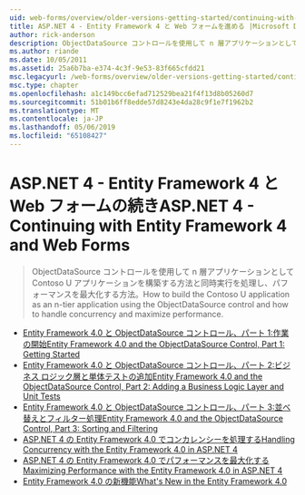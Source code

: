 ```yaml
---
uid: web-forms/overview/older-versions-getting-started/continuing-with-ef/index
title: ASP.NET 4 - Entity Framework 4 と Web フォームを進める |Microsoft Docs
author: rick-anderson
description: ObjectDataSource コントロールを使用して n 層アプリケーションとして Contoso U アプリケーションを構築する方法と同時実行を処理し、パフォーマンスを最大化する方法。
ms.author: riande
ms.date: 10/05/2011
ms.assetid: 25a6b7ba-e374-4c3f-9e53-83f665cfdd21
msc.legacyurl: /web-forms/overview/older-versions-getting-started/continuing-with-ef
msc.type: chapter
ms.openlocfilehash: a1c149bcc6efad712529bea21f4f13d8b05260d7
ms.sourcegitcommit: 51b01b6ff8edde57d8243e4da28c9f1e7f1962b2
ms.translationtype: MT
ms.contentlocale: ja-JP
ms.lasthandoff: 05/06/2019
ms.locfileid: "65108427"
---
```

# <a name="aspnet-4---continuing-with-entity-framework-4-and-web-forms"></a><span data-ttu-id="f0293-103">ASP.NET 4 - Entity Framework 4 と Web フォームの続き</span><span class="sxs-lookup"><span data-stu-id="f0293-103">ASP.NET 4 - Continuing with Entity Framework 4 and Web Forms</span></span>

> <span data-ttu-id="f0293-104">ObjectDataSource コントロールを使用して n 層アプリケーションとして Contoso U アプリケーションを構築する方法と同時実行を処理し、パフォーマンスを最大化する方法。</span><span class="sxs-lookup"><span data-stu-id="f0293-104">How to build the Contoso U application as an n-tier application using the ObjectDataSource control and how to handle concurrency and maximize performance.</span></span>

- [<span data-ttu-id="f0293-105">Entity Framework 4.0 と ObjectDataSource コントロール、パート 1:作業の開始</span><span class="sxs-lookup"><span data-stu-id="f0293-105">Entity Framework 4.0 and the ObjectDataSource Control, Part 1: Getting Started</span></span>](using-the-entity-framework-and-the-objectdatasource-control-part-1-getting-started.md)
- [<span data-ttu-id="f0293-106">Entity Framework 4.0 と ObjectDataSource コントロール、パート 2:ビジネス ロジック層と単体テストの追加</span><span class="sxs-lookup"><span data-stu-id="f0293-106">Entity Framework 4.0 and the ObjectDataSource Control, Part 2: Adding a Business Logic Layer and Unit Tests</span></span>](using-the-entity-framework-and-the-objectdatasource-control-part-2-adding-a-business-logic-layer-and-unit-tests.md)
- [<span data-ttu-id="f0293-107">Entity Framework 4.0 と ObjectDataSource コントロール、パート 3:並べ替えとフィルター処理</span><span class="sxs-lookup"><span data-stu-id="f0293-107">Entity Framework 4.0 and the ObjectDataSource Control, Part 3: Sorting and Filtering</span></span>](using-the-entity-framework-and-the-objectdatasource-control-part-3-sorting-and-filtering.md)
- [<span data-ttu-id="f0293-108">ASP.NET 4 の Entity Framework 4.0 でコンカレンシーを処理する</span><span class="sxs-lookup"><span data-stu-id="f0293-108">Handling Concurrency with the Entity Framework 4.0 in ASP.NET 4</span></span>](handling-concurrency-with-the-entity-framework-in-an-asp-net-web-application.md)
- [<span data-ttu-id="f0293-109">ASP.NET 4 の Entity Framework 4.0 でパフォーマンスを最大化する</span><span class="sxs-lookup"><span data-stu-id="f0293-109">Maximizing Performance with the Entity Framework 4.0 in ASP.NET 4</span></span>](maximizing-performance-with-the-entity-framework-in-an-asp-net-web-application.md)
- [<span data-ttu-id="f0293-110">Entity Framework 4.0 の新機能</span><span class="sxs-lookup"><span data-stu-id="f0293-110">What's New in the Entity Framework 4.0</span></span>](what-s-new-in-the-entity-framework-4.md)
